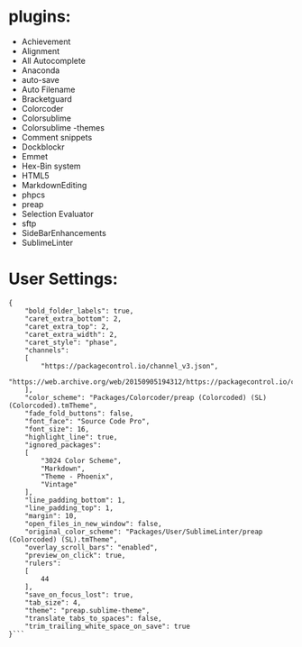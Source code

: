 # plugins:
- Achievement
- Alignment
- All Autocomplete
- Anaconda
- auto-save
- Auto Filename
- Bracketguard
- Colorcoder
- Colorsublime
- Colorsublime -themes
- Comment snippets
- Dockblockr
- Emmet
- Hex-Bin system
- HTML5
- MarkdownEditing
- phpcs
- preap
- Selection Evaluator
- sftp
- SideBarEnhancements
- SublimeLinter


# User Settings:
```
{
	"bold_folder_labels": true,
	"caret_extra_bottom": 2,
	"caret_extra_top": 2,
	"caret_extra_width": 2,
	"caret_style": "phase",
	"channels":
	[
		"https://packagecontrol.io/channel_v3.json",
		"https://web.archive.org/web/20150905194312/https://packagecontrol.io/channel_v3.json"
	],
	"color_scheme": "Packages/Colorcoder/preap (Colorcoded) (SL) (Colorcoded).tmTheme",
	"fade_fold_buttons": false,
	"font_face": "Source Code Pro",
	"font_size": 16,
	"highlight_line": true,
	"ignored_packages":
	[
		"3024 Color Scheme",
		"Markdown",
		"Theme - Phoenix",
		"Vintage"
	],
	"line_padding_bottom": 1,
	"line_padding_top": 1,
	"margin": 10,
	"open_files_in_new_window": false,
	"original_color_scheme": "Packages/User/SublimeLinter/preap (Colorcoded) (SL).tmTheme",
	"overlay_scroll_bars": "enabled",
	"preview_on_click": true,
	"rulers":
	[
		44
	],
	"save_on_focus_lost": true,
	"tab_size": 4,
	"theme": "preap.sublime-theme",
	"translate_tabs_to_spaces": false,
	"trim_trailing_white_space_on_save": true
}```
